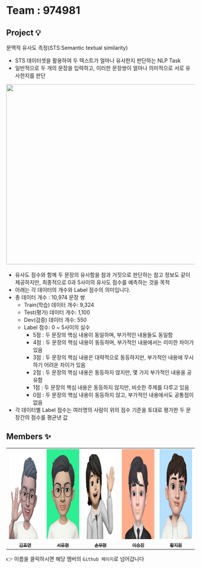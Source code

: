 # Team : 974981

## Project 💡
문맥적 유사도 측정(STS:Semantic textual similarity)
- STS 데이터셋을 활용하여 두 텍스트가 얼마나 유사한지 판단하는 NLP Task
- 일반적으로 두 개의 문장을 입력하고, 이러한 문장쌍이 얼마나 의미적으로 서로 유사한지를 판단
<img src="https://user-images.githubusercontent.com/79522982/230921423-9add08cb-9d2d-490e-a93f-67b20b59eee7.png" width="720px;" height="480px;" alt=""/>  

- 유사도 점수와 함께 두 문장의 유사함을 참과 거짓으로 판단하는 참고 정보도 같이 제공하지만, 최종적으로 0과 5사이의 유사도 점수를 예측하는 것을 목적  
- 아래는 각 데이터의 개수와 Label 점수의 의미입니다.
- 총 데이터 개수 : 10,974 문장 쌍
  - Train(학습) 데이터 개수: 9,324
  - Test(평가) 데이터 개수: 1,100
  - Dev(검증) 데이터 개수: 550
  - Label 점수: 0 ~ 5사이의 실수
    - 5점 : 두 문장의 핵심 내용이 동일하며, 부가적인 내용들도 동일함
    - 4점 : 두 문장의 핵심 내용이 동등하며, 부가적인 내용에서는 미미한 차이가 있음
    - 3점 : 두 문장의 핵심 내용은 대략적으로 동등하지만, 부가적인 내용에 무시하기 어려운 차이가 있음
    - 2점 : 두 문장의 핵심 내용은 동등하지 않지만, 몇 가지 부가적인 내용을 공유함
    - 1점 : 두 문장의 핵심 내용은 동등하지 않지만, 비슷한 주제를 다루고 있음
    - 0점 : 두 문장의 핵심 내용이 동등하지 않고, 부가적인 내용에서도 공통점이 없음
- 각 데이터별 Label 점수는 여러명의 사람이 위의 점수 기준을 토대로 평가한 두 문장간의 점수를 평균낸 값

## Members ✨
<!-- ALL-CONTRIBUTORS-LIST:START - Do not remove or modify this section -->
<!-- prettier-ignore-start -->
<!-- markdownlint-disable -->
<table>
  <tr>
    <td align="center"><a href="https://github.com/Broco98"><img src="image/Profile_T5072.png" width="160px;" height="240px;" alt=""/><br /><sub><b>김효연</b>
    <td align="center"><a href="https://github.com/a-Tachyon"><img src="image/Profile_T5107.png" width="160px;" height="240px;" alt=""/><br /><sub><b>서유현</b>
    <td align="center"><a href="https://github.com/MuHyeonSon"><img src="image/Profile_T5114.png" width="160px;" height="240px;" alt=""/><br /><sub><b>손무현</b>
    <td align="center"><a href="https://github.com/MonteCarlolee"><img src="image/Profile_T5144.png" width="160px;" height="240px;" alt=""/><br /><sub><b>이승진</b>
    <td align="center"><a href="https://github.com/Jiwonii97"><img src="image/Profile_T5231.png" width="160px;" height="240px;" alt=""/><br /><sub><b>황지원</b>
  </tr>
</table>
      👉 이름을 클릭하시면 해당 멤버의 <code>Github 페이지</code>로 넘어갑니다
